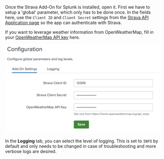 Once the Strava Add-On for Splunk is installed, open it. First we have to setup a 'global' parameter, which only has to be done once. In the fields here, use the `Client ID` and `Client Secret` settings from the [Strava API Application page](https://www.strava.com/settings/api) so the app can authenticate with Strava.

If you want to leverage weather information from OpenWeatherMap, fill in your [OpenWeatherMap API key](https://home.openweathermap.org/api_keys) here.

![Screenshot](../assets/img/configuration.png)

In the **Logging** tab, you can select the level of logging. This is set to `INFO` by default and only needs to be changed in case of troubleshooting and more verbose logs are desired.